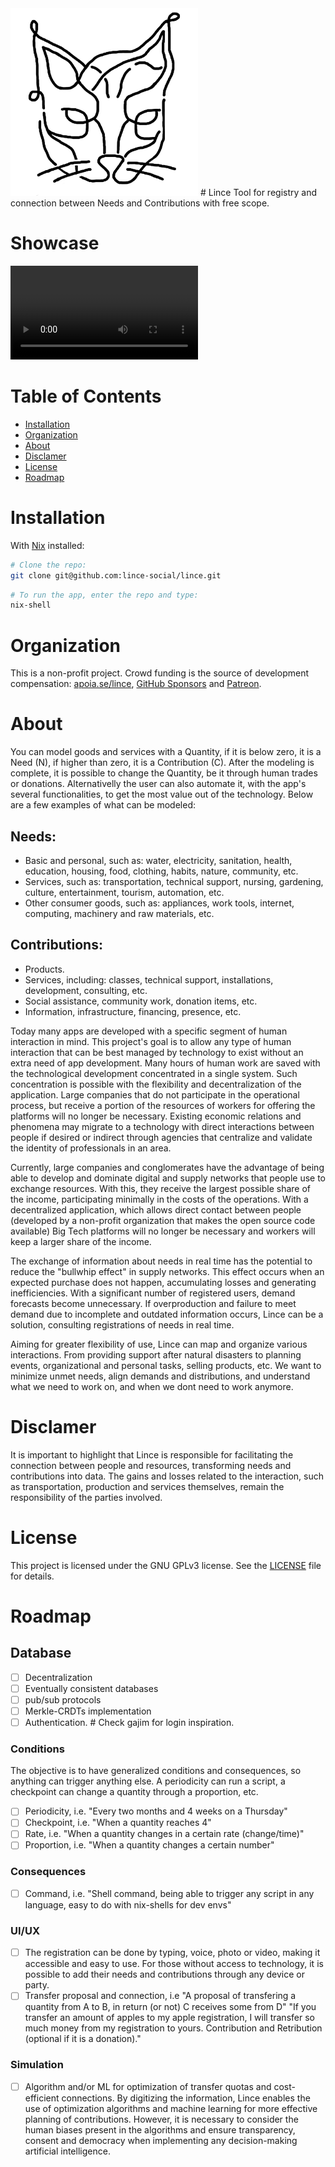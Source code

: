 <img class="center" width=300px src="./media/logo/preto_no_branco.png">
# Lince
Tool for registry and connection between Needs and Contributions with free scope.

# Showcase
![](media/showcase/current_version.mp4)

# Table of Contents
- [Installation](#installation)
- [Organization](#organization)
- [About](#about)
- [Disclamer](#disclamer)
- [License](#license)
- [Roadmap](#roadmap)

# Installation
With <a href="https://nixos.org/download/">Nix</a> installed:
```bash
# Clone the repo:
git clone git@github.com:lince-social/lince.git
```
```bash
# To run the app, enter the repo and type:
nix-shell
```
# Organization
This is a non-profit project. Crowd funding is the source of development compensation: [apoia.se/lince](https://www.apoia.se/lince), [GitHub Sponsors](https://github.com/sponsors/lince-social) and [Patreon](https://www.patreon.com/lince_social).

# About
You can model goods and services with a Quantity, if it is below zero, it is a Need (N), if higher than zero, it is a Contribution (C). After the modeling is complete, it is possible to change the Quantity, be it through human trades or donations. Alternativelly the user can also automate it, with the app's several functionalities, to get the most value out of the technology. Below are a few examples of what can be modeled:

## Needs:
- Basic and personal, such as: water, electricity, sanitation, health, education, housing, food, clothing, habits, nature, community, etc.
- Services, such as: transportation, technical support, nursing, gardening, culture, entertainment, tourism, automation, etc.
- Other consumer goods, such as: appliances, work tools, internet, computing, machinery and raw materials, etc.

## Contributions:
- Products.
- Services, including: classes, technical support, installations, development, consulting, etc.
- Social assistance, community work, donation items, etc.
- Information, infrastructure, financing, presence, etc.

Today many apps are developed with a specific segment of human interaction in mind. This project's goal is to allow any type of human interaction that can be best managed by technology to exist without an extra need of app development. Many hours of human work are saved with the technological development concentrated in a single system. Such concentration is possible with the flexibility and decentralization of the application. Large companies that do not participate in the operational process, but receive a portion of the resources of workers for offering the platforms will no longer be necessary. Existing economic relations and phenomena may migrate to a technology with direct interactions between people if desired or indirect through agencies that centralize and validate the identity of professionals in an area.

Currently, large companies and conglomerates have the advantage of being able to develop and dominate digital and supply networks that people use to exchange resources. With this, they receive the largest possible share of the income, participating minimally in the costs of the operations. With a decentralized application, which allows direct contact between people (developed by a non-profit organization that makes the open source code available) Big Tech platforms will no longer be necessary and workers will keep a larger share of the income.

The exchange of information about needs in real time has the potential to reduce the "bullwhip effect" in supply networks. This effect occurs when an expected purchase does not happen, accumulating losses and generating inefficiencies. With a significant number of registered users, demand forecasts become unnecessary. If overproduction and failure to meet demand due to incomplete and outdated information occurs, Lince can be a solution, consulting registrations of needs in real time.

Aiming for greater flexibility of use, Lince can map and organize various interactions. From providing support after natural disasters to planning events, organizational and personal tasks, selling products, etc. We want to minimize unmet needs, align demands and distributions, and understand what we need to work on, and when we dont need to work anymore.

# Disclamer
It is important to highlight that Lince is responsible for facilitating the connection between people and resources, transforming needs and contributions into data. The gains and losses related to the interaction, such as transportation, production and services themselves, remain the responsibility of the parties involved.

# License
This project is licensed under the GNU GPLv3 license. See the [LICENSE](LICENSE) file for details.

# Roadmap
## Database
- [ ] Decentralization
 - [ ] Eventually consistent databases
 - [ ] pub/sub protocols
 - [ ] Merkle-CRDTs implementation
 - [ ] Authentication. # Check gajim for login inspiration.
### Conditions
The objective is to have generalized conditions and consequences, so anything can trigger anything else. A periodicity can run a script, a checkpoint can change a quantity through a proportion, etc.
- [ ] Periodicity, i.e. "Every two months and 4 weeks on a Thursday"
- [ ] Checkpoint, i.e. "When a quantity reaches 4"
- [ ] Rate, i.e. "When a quantity changes in a certain rate (change/time)"
- [ ] Proportion, i.e. "When a quantity changes a certain number"
### Consequences
- [ ] Command, i.e. "Shell command, being able to trigger any script in any language, easy to do with nix-shells for dev envs"
### UI/UX
- [ ] The registration can be done by typing, voice, photo or video, making it accessible and easy to use. For those without access to technology, it is possible to add their needs and contributions through any device or party.
- [ ] Transfer proposal and connection, i.e "A proposal of transfering a quantity from A to B, in return (or not) C receives some from D" "If you transfer an amount of apples to my apple registration, I will transfer so much money from my registration to yours. Contribution and Retribution (optional if it is a donation)."
### Simulation
- [ ] Algorithm and/or ML for optimization of transfer quotas and cost-efficient connections. By digitizing the information, Lince enables the use of optimization algorithms and machine learning for more effective planning of contributions. However, it is necessary to consider the human biases present in the algorithms and ensure transparency, consent and democracy when implementing any decision-making artificial intelligence.

